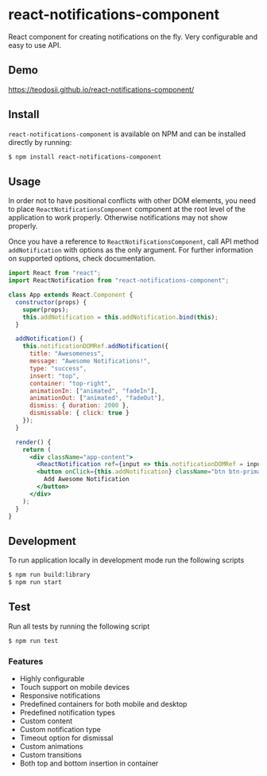 # react-notifications-component

React component for creating notifications on the fly. Very configurable and easy to use API.

## Demo

https://teodosii.github.io/react-notifications-component/

## Install

`react-notifications-component` is available on NPM and can be installed directly by running:

```sh
$ npm install react-notifications-component
```

## Usage

In order not to have positional conflicts with other DOM elements, you need to place `ReactNotificationsComponent` component at the root level of the application to work properly. Otherwise notifications may not show properly.

Once you have a reference to `ReactNotificationsComponent`, call API method `addNotification` with options as the only argument. For further information on supported options, check documentation.

```jsx
import React from "react";
import ReactNotification from "react-notifications-component";

class App extends React.Component {
  constructor(props) {
    super(props);
    this.addNotification = this.addNotification.bind(this);
  }

  addNotification() {
    this.notificationDOMRef.addNotification({
      title: "Awesomeness",
      message: "Awesome Notifications!",
      type: "success",
      insert: "top",
      container: "top-right",
      animationIn: ["animated", "fadeIn"],
      animationOut: ["animated", "fadeOut"],
      dismiss: { duration: 2000 },
      dismissable: { click: true }
    });
  }

  render() {
    return (
      <div className="app-content">
        <ReactNotification ref={input => this.notificationDOMRef = input} />
        <button onClick={this.addNotification} className="btn btn-primary">
          Add Awesome Notification
        </button>
      </div>
    );
  }
}
```

## Development

To run application locally in development mode run the following scripts

```sh
$ npm run build:library
$ npm run start
```

## Test

Run all tests by running the following script

```sh
$ npm run test
```

### Features

- Highly configurable
- Touch support on mobile devices
- Responsive notifications
- Predefined containers for both mobile and desktop
- Predefined notification types
- Custom content
- Custom notification type
- Timeout option for dismissal
- Custom animations
- Custom transitions
- Both top and bottom insertion in container